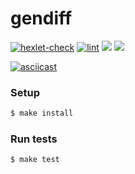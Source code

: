 # gendiff


[![hexlet-check](https://github.com/dimong5/frontend-project-lvl2/workflows/hexlet-check/badge.svg)](https://github.com/dimong5/frontend-project-lvl2/actions)
[![lint](https://github.com/dimong5/frontend-project-lvl2/workflows/lint/badge.svg)](https://github.com/dimong5/frontend-project-lvl2/actions)
<a href="https://codeclimate.com/github/dimong5/frontend-project-lvl2/maintainability"><img src="https://api.codeclimate.com/v1/badges/29d1bb67c41fc15f4b5d/maintainability" /></a>
<a href="https://codeclimate.com/github/dimong5/frontend-project-lvl2/test_coverage"><img src="https://api.codeclimate.com/v1/badges/29d1bb67c41fc15f4b5d/test_coverage" /></a>

[![asciicast](https://asciinema.org/a/veOi2fAHH0VuJaEoMUOupvzgE.svg)](https://asciinema.org/a/veOi2fAHH0VuJaEoMUOupvzgE)
### Setup
```sh
$ make install
```

### Run tests
```sh
$ make test
```